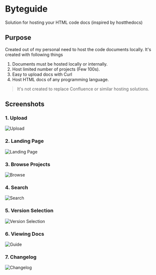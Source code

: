 # Byteguide
Solution for hosting your HTML code docs (inspired by hostthedocs)

## Purpose

Created out of my personal need to host the code documents locally. It's created with following things

1. Documents must be hosted locally or internally.
2. Host limited number of projects (Few 100s).
3. Easy to upload docs with Curl 
4. Host HTML docs of any programming language.

> It's not created to replace Confluence or similar hosting solutions.

## Screenshots

### 1. Upload 

![Upload](https://github.com/ninadmhatre/byteguide/blob/main/byteguide/static/upload_zip.png)

### 2. Landing Page

![Landing Page](https://github.com/ninadmhatre/byteguide/blob/main/byteguide/static/landing.png)

### 3. Browse Projects

![Browse](https://github.com/ninadmhatre/byteguide/blob/main/byteguide/static/browse.png)

### 4. Search

![Search](https://github.com/ninadmhatre/byteguide/blob/main/byteguide/static/search.png)

### 5. Version Selection

![Version Selection](https://github.com/ninadmhatre/byteguide/blob/main/byteguide/static/version_selection.png)

### 6. Viewing Docs

![Guide](https://github.com/ninadmhatre/byteguide/blob/main/byteguide/static/guide-1.png)

### 7. Changelog

![Changelog](https://github.com/ninadmhatre/byteguide/blob/main/byteguide/static/changelog.png)